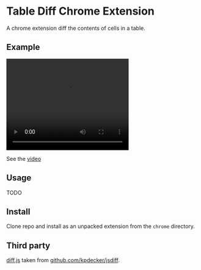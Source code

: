 # Table Diff Chrome Extension

A chrome extension diff the contents of cells in a table.

## Example

<video width="320" height="240" controls>
  <source src="media/tablediff.mov" type="video/mp4">
</video>

See the [video](./media/tablediff.mov)

## Usage

TODO

## Install

Clone repo and install as an unpacked extension from the `chrome` directory.

## Third party

[diff.js](./chrome/diff.js) taken from [github.com/kpdecker/jsdiff](https://github.com/kpdecker/jsdiff).
